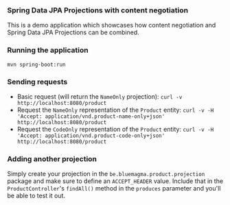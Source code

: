 ### Spring Data JPA Projections with content negotiation
This is a demo application which showcases how content negotiation and Spring Data JPA Projections can be combined.

### Running the application
`mvn spring-boot:run`

### Sending requests
- Basic request (will return the `NameOnly` projection): `curl -v http://localhost:8080/product`
- Request the `NameOnly` representation of the `Product` entity: `curl -v -H 'Accept: application/vnd.product-name-only+json' http://localhost:8080/product`
- Request the `CodeOnly` representation of the `Product` entity: `curl -v -H 'Accept: application/vnd.product-code-only+json' http://localhost:8080/product`

### Adding another projection
Simply create your projection in the `be.bluemagma.product.projection` package and make sure to define an `ACCEPT_HEADER` value. Include that in the `ProductController`'s `findAll()` method in the `produces` parameter and you'll be able to test it out. 
